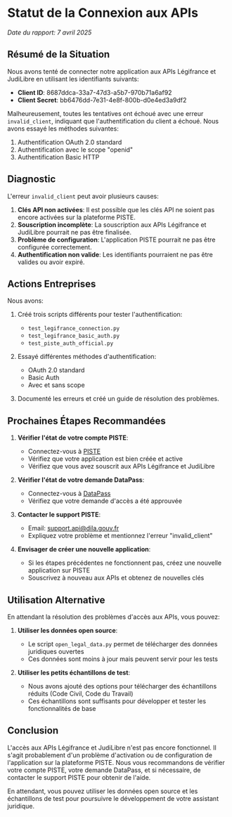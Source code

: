 # Statut de la Connexion aux APIs

*Date du rapport: 7 avril 2025*

## Résumé de la Situation

Nous avons tenté de connecter notre application aux APIs Légifrance et JudiLibre en utilisant les identifiants suivants:

- **Client ID**: 8687ddca-33a7-47d3-a5b7-970b71a6af92
- **Client Secret**: bb6476dd-7e31-4e8f-800b-d0e4ed3a9df2

Malheureusement, toutes les tentatives ont échoué avec une erreur `invalid_client`, indiquant que l'authentification du client a échoué. Nous avons essayé les méthodes suivantes:

1. Authentification OAuth 2.0 standard
2. Authentification avec le scope "openid"
3. Authentification Basic HTTP

## Diagnostic

L'erreur `invalid_client` peut avoir plusieurs causes:

1. **Clés API non activées**: Il est possible que les clés API ne soient pas encore activées sur la plateforme PISTE.
2. **Souscription incomplète**: La souscription aux APIs Légifrance et JudiLibre pourrait ne pas être finalisée.
3. **Problème de configuration**: L'application PISTE pourrait ne pas être configurée correctement.
4. **Authentification non valide**: Les identifiants pourraient ne pas être valides ou avoir expiré.

## Actions Entreprises

Nous avons:

1. Créé trois scripts différents pour tester l'authentification:
   - `test_legifrance_connection.py`
   - `test_legifrance_basic_auth.py`
   - `test_piste_auth_official.py`

2. Essayé différentes méthodes d'authentification:
   - OAuth 2.0 standard
   - Basic Auth
   - Avec et sans scope

3. Documenté les erreurs et créé un guide de résolution des problèmes.

## Prochaines Étapes Recommandées

1. **Vérifier l'état de votre compte PISTE**:
   - Connectez-vous à [PISTE](https://piste.gouv.fr)
   - Vérifiez que votre application est bien créée et active
   - Vérifiez que vous avez souscrit aux APIs Légifrance et JudiLibre

2. **Vérifier l'état de votre demande DataPass**:
   - Connectez-vous à [DataPass](https://datapass.api.gouv.fr)
   - Vérifiez que votre demande d'accès a été approuvée

3. **Contacter le support PISTE**:
   - Email: support.api@dila.gouv.fr
   - Expliquez votre problème et mentionnez l'erreur "invalid_client"

4. **Envisager de créer une nouvelle application**:
   - Si les étapes précédentes ne fonctionnent pas, créez une nouvelle application sur PISTE
   - Souscrivez à nouveau aux APIs et obtenez de nouvelles clés

## Utilisation Alternative

En attendant la résolution des problèmes d'accès aux APIs, vous pouvez:

1. **Utiliser les données open source**:
   - Le script `open_legal_data.py` permet de télécharger des données juridiques ouvertes
   - Ces données sont moins à jour mais peuvent servir pour les tests

2. **Utiliser les petits échantillons de test**:
   - Nous avons ajouté des options pour télécharger des échantillons réduits (Code Civil, Code du Travail)
   - Ces échantillons sont suffisants pour développer et tester les fonctionnalités de base

## Conclusion

L'accès aux APIs Légifrance et JudiLibre n'est pas encore fonctionnel. Il s'agit probablement d'un problème d'activation ou de configuration de l'application sur la plateforme PISTE. Nous vous recommandons de vérifier votre compte PISTE, votre demande DataPass, et si nécessaire, de contacter le support PISTE pour obtenir de l'aide.

En attendant, vous pouvez utiliser les données open source et les échantillons de test pour poursuivre le développement de votre assistant juridique. 